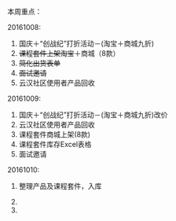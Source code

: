 本周重点：



20161008:

1. 国庆＋“创战纪”打折活动－\(淘宝＋商城九折\)
2. ~~课程套件上架淘宝~~＋商城（8款）
3. ~~简化出货表单~~
4. ~~面试邀请~~
5. 云汉社区使用者产品回收

20161009:

1. 国庆＋“创战纪”打折活动－\(淘宝＋商城九折\)改价
2. 云汉社区使用者产品回收
3. 课程套件商城上架\(8款\)
4. 课程套件库存Excel表格
5. 面试邀请

20161010:

1. 整理产品及课程套件，入库

2. 
3. 

